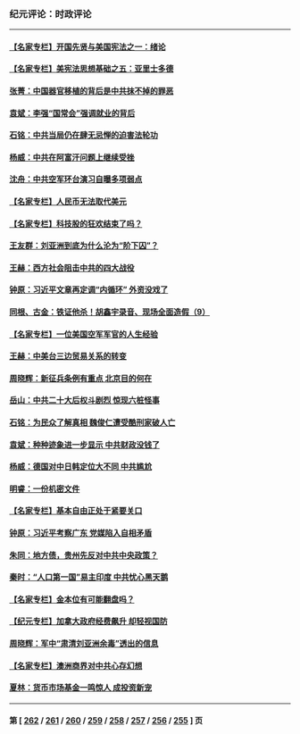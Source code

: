 ### 纪元评论：时政评论
---
#### [【名家专栏】开国先贤与美国宪法之一：绪论](../../pages/nsc1025/n13975020.md) 
#### [【名家专栏】美宪法思想基础之五：亚里士多德](../../pages/nsc1025/n13974280.md) 
#### [张菁：中国器官移植的背后是中共抹不掉的罪恶](../../pages/nsc1025/n13974977.md) 
#### [袁斌：李强“国常会”强调就业的背后](../../pages/nsc1025/n13974903.md) 
#### [石铭：中共当局仍在肆无忌惮的迫害法轮功](../../pages/nsc1025/n13974673.md) 
#### [杨威：中共在阿富汗问题上继续受挫](../../pages/nsc1025/n13974546.md) 
#### [沈舟：中共空军环台演习自曝多项弱点](../../pages/nsc1025/n13974376.md) 
#### [【名家专栏】人民币无法取代美元](../../pages/nsc1025/n13974270.md) 
#### [【名家专栏】科技股的狂欢结束了吗？](../../pages/nsc1025/n13972895.md) 
#### [王友群：刘亚洲到底为什么沦为“阶下囚”？](../../pages/nsc1025/n13973940.md) 
#### [王赫：西方社会阻击中共的四大战役](../../pages/nsc1025/n13974104.md) 
#### [钟原：习近平文章再定调“内循环” 外资没戏了](../../pages/nsc1025/n13973903.md) 
#### [同根、古金：铁证他杀！胡鑫宇录音、现场全面造假（9）](../../pages/nsc1025/n13971453.md) 
#### [【名家专栏】一位美国空军军官的人生经验](../../pages/nsc1025/n13973594.md) 
#### [王赫：中美台三边贸易关系的转变](../../pages/nsc1025/n13973676.md) 
#### [周晓辉：新征兵条例有重点 北京目的何在](../../pages/nsc1025/n13973675.md) 
#### [岳山：中共二十大后权斗剧烈 惊现六桩怪事](../../pages/nsc1025/n13973599.md) 
#### [石铭：为民众了解真相 魏俊仁遭受酷刑家破人亡](../../pages/nsc1025/n13973508.md) 
#### [袁斌：种种迹象进一步显示 中共财政没钱了](../../pages/nsc1025/n13973475.md) 
#### [杨威：德国对中日韩定位大不同 中共尴尬](../../pages/nsc1025/n13973307.md) 
#### [明睿：一份机密文件](../../pages/nsc1025/n13973132.md) 
#### [【名家专栏】基本自由正处于紧要关口](../../pages/nsc1025/n13971242.md) 
#### [钟原：习近平考察广东 党媒陷入自相矛盾](../../pages/nsc1025/n13972499.md) 
#### [朱同：地方债，贵州先反对中共中央政策？](../../pages/nsc1025/n13972602.md) 
#### [秦时：“人口第一国”易主印度 中共忧心黑天鹅](../../pages/nsc1025/n13972442.md) 
#### [【名家专栏】金本位有可能翻盘吗？](../../pages/nsc1025/n13971975.md) 
#### [【纪元专栏】加拿大政府经费飙升 却轻视国防](../../pages/nsc1025/n13972308.md) 
#### [周晓辉：军中“肃清刘亚洲余毒”透出的信息](../../pages/nsc1025/n13972301.md) 
#### [【名家专栏】澳洲商界对中共心存幻想](../../pages/nsc1025/n13972056.md) 
#### [夏林：货币市场基金一鸣惊人 成投资新宠](../../pages/nsc1025/n13972267.md) 

---
#### 第 [ [262](./262.md) / [261](./261.md) / [260](./260.md) / [259](./259.md) / [258](./258.md) / [257](./257.md) / [256](./256.md) / [255](./255.md) ] 页
